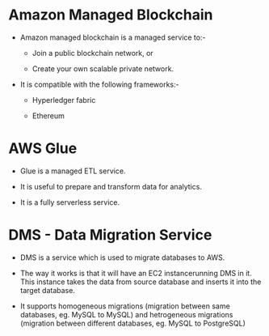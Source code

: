 # Amazon Managed Blockchain

- Amazon managed blockchain is a managed service to:-
  
  - Join a public blockchain network, or
  
  - Create your own scalable private network.

- It is compatible with the following frameworks:-
  
  - Hyperledger fabric
  
  - Ethereum

# AWS Glue

- Glue is a managed ETL service.

- It is useful to prepare and transform data for analytics.

- It is a fully serverless service.

# DMS - Data Migration Service

- DMS is a service which is used to migrate databases to AWS.

- The way it works is that it will have an EC2 instancerunning DMS in it. This instance takes the data from source database and inserts it into the target database.

- It supports homogeneous migrations (migration between same databases, eg. MySQL to MySQL) and hetrogeneous migrations (migration between different databases, eg. MySQL to PostgreSQL)




